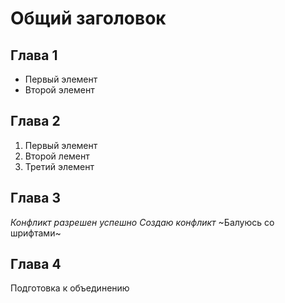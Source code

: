 # Общий заголовок
## Глава 1
* Первый элемент
* Второй элемент




## Глава 2
1. Первый элемент
2. Второй лемент
3. Третий элемент





## Глава 3
*Конфликт разрешен успешно*
*Создаю конфликт*
~Балуюсь со шрифтами~




## Глава 4
Подготовка к объединению